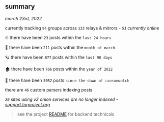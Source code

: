 
## summary
_march 23rd, 2022_

currently tracking `94` groups across `133` relays & mirrors - _`51` currently online_

⏲ there have been `23` posts within the `last 24 hours`

🦈 there have been `211` posts within the `month of march`

🪐 there have been `877` posts within the `last 90 days`

🏚 there have been `766` posts within the `year of 2022`

🦕 there have been `3052` posts `since the dawn of ransomwatch`

there are `46` custom parsers indexing posts

_`20` sites using v2 onion services are no longer indexed - [support.torproject.org](https://support.torproject.org/onionservices/v2-deprecation/)_

> see the project [README](https://github.com/thetanz/ransomwatch#ransomwatch--) for backend technicals
